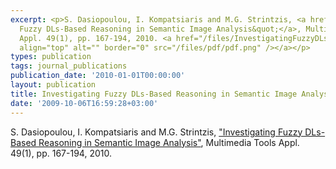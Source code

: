 ```yaml
---
excerpt: <p>S. Dasiopoulou, I. Kompatsiaris and M.G. Strintzis, <a href="http://www.springerlink.com/content/m185pq216205203q/">&quot;Investigating
  Fuzzy DLs-Based Reasoning in Semantic Image Analysis&quot;</a>, Multimedia Tools
  Appl. 49(1), pp. 167-194, 2010. <a href="/files/InvestigatingFuzzyDLs.pdf"><img
  align="top" alt="" border="0" src="/files/pdf/pdf.png" /></a></p>
types: publication
tags: journal_publications
publication_date: '2010-01-01T00:00:00'
layout: publication
title: Investigating Fuzzy DLs-Based Reasoning in Semantic Image Analysis
date: '2009-10-06T16:59:28+03:00'
---
```

<p>S. Dasiopoulou, I. Kompatsiaris and M.G. Strintzis, <a href="http://www.springerlink.com/content/m185pq216205203q/">&quot;Investigating Fuzzy DLs-Based Reasoning in Semantic Image Analysis&quot;</a>, Multimedia Tools Appl. 49(1), pp. 167-194, 2010. <a href="/files/InvestigatingFuzzyDLs.pdf"><img align="top" alt="" border="0" src="/files/pdf/pdf.png" /></a></p>
